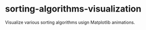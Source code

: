 # sorting-algorithms-visualization
Visualize various sorting algorithms usign Matplotlib animations.
